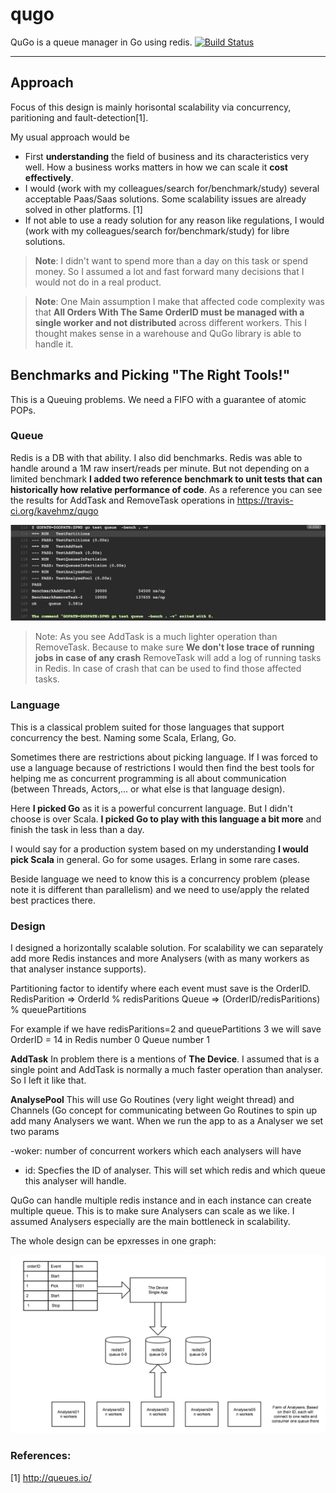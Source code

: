 
# qugo
QuGo is a queue manager in Go using redis.
[![Build Status](https://travis-ci.org/kavehmz/qugo.svg)](https://travis-ci.org/kavehmz/qugo)

---

## Approach

Focus of this design is mainly horisontal scalability via concurrency, paritioning and fault-detection[1].

My usual approach would be
- First **understanding** the field of business and its characteristics very well. How a business works matters in how we can scale it **cost effectively**.
- I would (work with my colleagues/search for/benchmark/study) several acceptable Paas/Saas solutions. Some scalability issues are already solved in other platforms. [1]
- If not able to use a ready solution for any reason like regulations, I would (work with my colleagues/search for/benchmark/study) for libre solutions.

> **Note**: I didn't want to spend more than a day on this task or spend money. So I assumed a lot and fast forward many decisions that I would not do in a real product.


> **Note**: One Main assumption I make that affected code complexity was that **All Orders With The Same OrderID must be managed with a single worker and not distributed** across different workers. This I thought makes sense in a warehouse and QuGo library is able to handle it.

## Benchmarks and Picking "The Right Tools!"

This is a Queuing problems. We need a FIFO with a guarantee of atomic POPs.

### Queue
Redis is a DB with that ability. I also did benchmarks. Redis was able to handle around a 1M raw insert/reads per minute. But not depending on a limited benchmark **I added two reference benchmark to unit tests that can historically how relative performance of code**. As a reference you can see the results for AddTask and RemoveTask operations in https://travis-ci.org/kavehmz/qugo

![benchmarket](https://raw.githubusercontent.com/kavehmz/static/master/queue/benchmarket01.png)


> Note: As you see AddTask is a much lighter operation than RemoveTask. Because to make sure **We don't lose trace of running jobs in case of any crash** RemoveTask will add a log of running tasks in Redis. In case of crash that can be used to find those affected tasks.

### Language

This is a classical problem suited for those languages that support concurrency the best. Naming some Scala, Erlang, Go.

Sometimes there are restrictions about picking language. If I was forced to use a language because of restrictions I would then find the best tools for helping me as concurrent programming is all about communication (between Threads, Actors,... or what else is that language design).

Here **I picked Go** as it is a powerful concurrent language. But I didn't choose is over Scala. **I picked Go to play with this language a bit more** and finish the task in less than a day.

I would say for a production system based on my understanding **I would pick Scala** in general. Go for some usages. Erlang in some rare cases.

Beside language we need to know this is a concurrency problem (please note it is different than parallelism) and we need to use/apply the related best practices there.

### Design
I designed a horizontally scalable solution. 
For scalability we can separately add  more Redis instances and more Analysers (with as many workers as that analyser instance supports).

Partitioning factor to identify where each event must save is the OrderID.
RedisParition => OrderId % redisParitions
Queue => (OrderID/redisParitions) % queuePartitions

For example if we have redisParitions=2 and queuePartitions 3 we will save OrderID = 14 in 
Redis number 0
Queue number 1

**AddTask**
In problem there is a mentions of **The Device**. I assumed that is a single point and AddTask is normally a much faster operation than analyser. So I left it like that.

**AnalysePool**
This will use Go Routines (very light weight thread) and Channels (Go concept for communicating between Go Routines to spin up add many Analysers we want. When we run the app to as a Analyser we set two params

-woker: number of concurrent workers which each analysers will have
- id: Specfies the ID of analyser. This will set which redis and which queue this analyser will handle.

QuGo can handle multiple redis instance and in each instance can create multiple queue. This is to make sure Analysers can scale as we like. I assumed Analysers especially are the main bottleneck in scalability.

The whole design can be epxresses in one graph:

[![Diagram](https://raw.githubusercontent.com/kavehmz/static/master/queue/diagram.png)]()



### References:
[1] http://queues.io/
